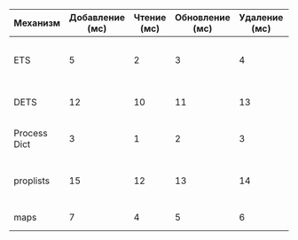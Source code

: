 | Механизм        | Добавление (мс) | Чтение (мс) | Обновление (мс) | Удаление (мс) | Комментарий                        |
|-----------------|-----------------|-------------|-----------------|---------------|------------------------------------|
| ETS             | 5               | 2           | 3               | 4             | Быстрый, хранит данные в памяти   |
| DETS            | 12              | 10          | 11              | 13            | Медленнее, но сохраняет на диск   |
| Process Dict    | 3               | 1           | 2               | 3             | Хранит данные в процессе          |
| proplists       | 15              | 12          | 13              | 14            | Менее оптимальный для больших данных |
| maps            | 7               | 4           | 5               | 6             | Удобный и быстрый                 |
